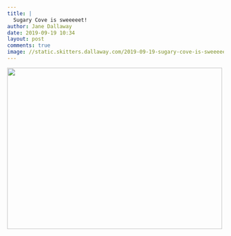```yaml
---
title: |
  Sugary Cove is sweeeeet!
author: Jane Dallaway
date: 2019-09-19 10:34
layout: post
comments: true
image: //static.skitters.dallaway.com/2019-09-19-sugary-cove-is-sweeeeet-thumb-1-IMG-9944.JPG
---
```


<div>
        <a href="//static.skitters.dallaway.com/2019-09-19-sugary-cove-is-sweeeeet-fullsize-1-IMG-9944.JPG">
          <img src="//static.skitters.dallaway.com/2019-09-19-sugary-cove-is-sweeeeet-thumb-1-IMG-9944.JPG" width="500" height="375"/>
        </a>
      </div>


  
      